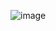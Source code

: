 ![image](https://github.com/DeniseFer/pdm2-241/assets/124710256/f2fce8f2-0cf2-46de-abbd-b7905996ee36)
